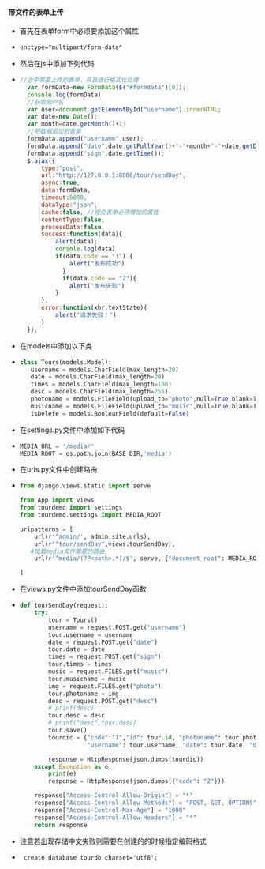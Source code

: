 #### 带文件的表单上传

- 首先在表单form中必须要添加这个属性

- ```html
  enctype="multipart/form-data"
  ```

- 然后在js中添加下列代码

- ```javascript
  //选中需要上传的表单，并且进行格式化处理
  	var formData=new FormData($("#formdata")[0]);
  	console.log(formData)
  	//获取用户名
  	var user=document.getElementById("username").innerHTML;
  	var date=new Date();
  	var month=date.getMonth()+1;
  	//把数据追加到表单
  	formData.append("username",user);
  	formData.append("date",date.getFullYear()+"-"+month+"-"+date.getDate());
  	formData.append("sign",date.getTime());
  	$.ajax({
  		type:"post",
  		url:"http://127.0.0.1:8000/tour/sendDay",
  		async:true,
  		data:formData,
  		timeout:5000,
  		dataType:"json",
  		cache:false, //提交表单必须增加的属性
  		contentType:false,
  		processData:false,
  		success:function(data){
  			alert(data);
  			console.log(data)
  			if(data.code == "1") {
  				alert("发布成功")
              }
              if(data.code == "2"){
              	alert("发布失败")
  			}
  		},
  		error:function(xhr,textState){
  			alert("请求失败！")
  		}
  	});
  ```

- 在models中添加以下类

- ```python
  class Tours(models.Model):
     username = models.CharField(max_length=20)
     date = models.CharField(max_length=20)
     times = models.CharField(max_length=100)
     desc = models.CharField(max_length=255)
     photoname = models.FileField(upload_to="photo",null=True,blank=True)
     musicname = models.FileField(upload_to="music",null=True,blank=True)
     isDelete = models.BooleanField(default=False)
  ```

- 在settings.py文件中添加如下代码

- ```python
  MEDIA_URL = '/media/'
  MEDIA_ROOT = os.path.join(BASE_DIR,'media')
  ```

- 在urls.py文件中创建路由

- ```python
  from django.views.static import serve
  
  from App import views
  from tourdemo import settings
  from tourdemo.settings import MEDIA_ROOT
  
  urlpatterns = [
      url(r'^admin/', admin.site.urls),
      url(r"^tour/sendDay",views.tourSendDay),
     #加载media文件需要的路由
      url(r'^media/(?P<path>.*)/$', serve, {"document_root": MEDIA_ROOT}),
  
  ]
  ```

- 在views.py文件中添加tourSendDay函数

- ```python
  def tourSendDay(request):
      try:
          tour = Tours()
          username = request.POST.get("username")
          tour.username = username
          date = request.POST.get("date")
          tour.date = date
          times = request.POST.get("sign")
          tour.times = times
          music = request.FILES.get("music")
          tour.musicname = music
          img = request.FILES.get("photo")
          tour.photoname = img
          desc = request.POST.get("desc")
          # print(desc)
          tour.desc = desc
          # print("desc",tour.desc)
          tour.save()
          tourdic = {"code":"1","id": tour.id, "photoname": tour.photoname.url, "musicname": tour.musicname.url, "times": tour.times,
                     "username": tour.username, "date": tour.date, "desc": tour.desc}
  
          response = HttpResponse(json.dumps(tourdic))
      except Exception as e:
          print(e)
          response = HttpResponse(json.dumps({"code": "2"}))
  
      response["Access-Control-Allow-Origin"] = "*"
      response["Access-Control-Allow-Methods"] = "POST, GET, OPTIONS"
      response["Access-Control-Max-Age"] = "1000"
      response["Access-Control-Allow-Headers"] = "*"
      return response
  
  ```

- 注意若出现存储中文失败则需要在创建的的时候指定编码格式

- ```mysql
   create database tourdb charset='utf8';
  ```

  